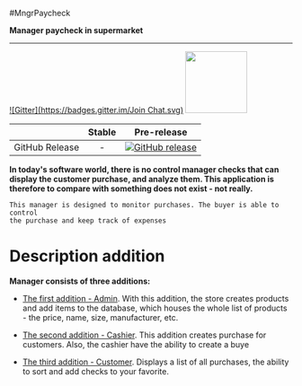 #MngrPaycheck

__Manager paycheck in supermarket__

----------------
[![Gitter](https://badges.gitter.im/Join Chat.svg)](https://gitter.im/AndrewGumenyuk/ManagerPaycheck)
<a href="https://ci.appveyor.com/project/AndrewGumenyuk/ManagerPaycheck" width="110">
  <image src="https://ci.appveyor.com/api/projects/status/github//AndrewGumenyuk/ManagerPaycheck " width="110">
</a>

||Stable|Pre-release|
|:--:|:--:|:--:|
|GitHub Release|-|[![GitHub release](https://img.shields.io/github/release/andrewgumenyuk/managerpaycheck.svg)](https://github.com/AndrewGumenyuk/ManagerPaycheck/releases/latest)|
>
**In today's software world, there is no control manager checks that can display the customer purchase, and analyze them. This application is therefore to compare with something does not exist - not really.**
```
This manager is designed to monitor purchases. The buyer is able to control 
the purchase and keep track of expenses
```
# Description addition
**Manager consists of three additions:**

- [The first addition - Admin](https://github.com/AndrewGumenyuk/ManagerPaycheck/blob/master/AboutProject/Images/About_Administrator.md). With this addition, the store creates products and add items to the database, which houses the whole list of products - the price, name, size, manufacturer, etc.

- [The second addition - Cashier](https://github.com/AndrewGumenyuk/ManagerPaycheck/blob/master/AboutProject/Images/About_Administrator.md). This addition creates purchase for customers. Also, the cashier have the ability to create a buye

- [The third addition - Customer](https://github.com/AndrewGumenyuk/ManagerPaycheck/blob/master/AboutProject/Images/About_Administrator.md).  Displays a list of all purchases, the ability to sort and add checks to your favorite.



